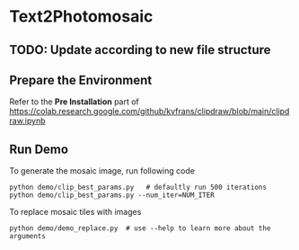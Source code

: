 # Text2Photomosaic

## TODO: Update according to new file structure

## Prepare the Environment
Refer to the **Pre Installation** part of https://colab.research.google.com/github/kvfrans/clipdraw/blob/main/clipdraw.ipynb

## Run Demo
To generate the mosaic image, run following code
```
python demo/clip_best_params.py   # defaultly run 500 iterations
python demo/clip_best_params.py --num_iter=NUM_ITER
```
To replace mosaic tiles with images
```
python demo/demo_replace.py  # use --help to learn more about the arguments
```
